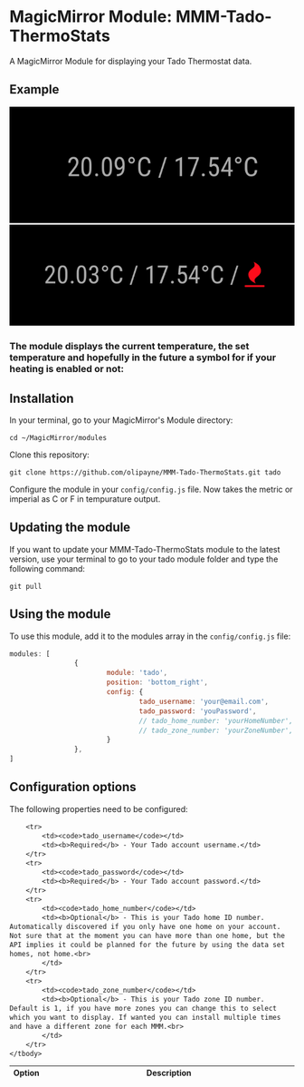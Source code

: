 # MagicMirror Module: MMM-Tado-ThermoStats
A MagicMirror Module for displaying your Tado Thermostat data.

## Example

![](example.png) ![](example2.png)

### The module displays the current temperature, the set temperature and hopefully in the future a symbol for if your heating is enabled or not:

## Installation

In your terminal, go to your MagicMirror's Module directory:
````
cd ~/MagicMirror/modules
````

Clone this repository:
````
git clone https://github.com/olipayne/MMM-Tado-ThermoStats.git tado
````

Configure the module in your `config/config.js` file. Now takes the metric or imperial as C or F in tempurature output.

## Updating the module

If you want to update your MMM-Tado-ThermoStats module to the latest version, use your terminal to go to your tado module folder and type the following command:

````
git pull
```` 

## Using the module

To use this module, add it to the modules array in the `config/config.js` file:
````javascript
modules: [
                {
                        module: 'tado',
                        position: 'bottom_right',
                        config: {
                                tado_username: 'your@email.com',
                                tado_password: 'youPassword',
                                // tado_home_number: 'yourHomeNumber', //Only needed if you have more than one home on your account
                                // tado_zone_number: 'yourZoneNumber', //Only needed if you have more than one zone on your account
                        }
                },
]
````

## Configuration options

The following properties need to be configured:


<table width="100%">
    <!-- why, markdown... -->
    <thead>
        <tr>
            <th>Option</th>
            <th width="100%">Description</th>
        </tr>
    <thead>
    <tbody>

        <tr>
            <td><code>tado_username</code></td>
            <td><b>Required</b> - Your Tado account username.</td>
        </tr>
        <tr>
            <td><code>tado_password</code></td>
            <td><b>Required</b> - Your Tado account password.</td>
        </tr>
        <tr>
            <td><code>tado_home_number</code></td>
            <td><b>Optional</b> - This is your Tado home ID number. Automatically discovered if you only have one home on your account. Not sure that at the moment you can have more than one home, but the API implies it could be planned for the future by using the data set homes, not home.<br>
            </td>
        </tr>
        <tr>
            <td><code>tado_zone_number</code></td>
            <td><b>Optional</b> - This is your Tado zone ID number. Default is 1, if you have more zones you can change this to select which you want to display. If wanted you can install multiple times and have a different zone for each MMM.<br>
            </td>
        </tr>
    </tbody>
</table>
